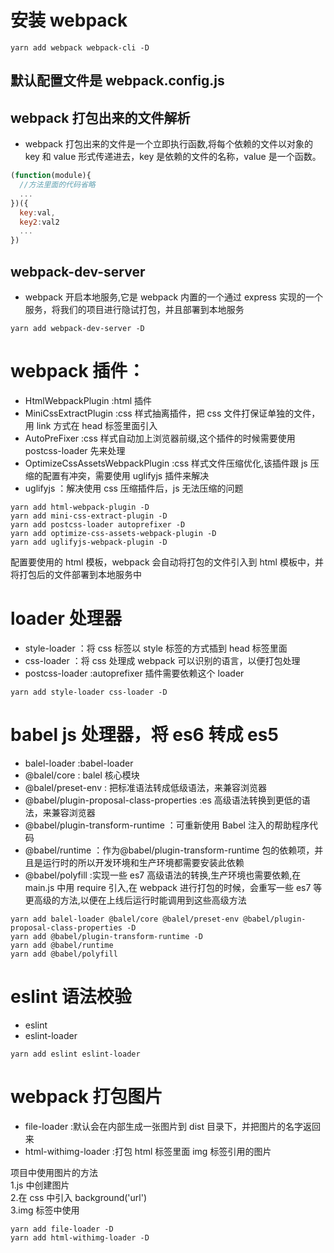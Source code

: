 # 安装 webpack

```
yarn add webpack webpack-cli -D
```

## 默认配置文件是 webpack.config.js

## webpack 打包出来的文件解析

- webpack 打包出来的文件是一个立即执行函数,将每个依赖的文件以对象的 key 和 value 形式传递进去，key 是依赖的文件的名称，value 是一个函数。

```javascript
(function(module){
  //方法里面的代码省略
  ...
})({
  key:val,
  key2:val2
  ...
})
```

## webpack-dev-server

- webpack 开启本地服务,它是 webpack 内置的一个通过 express 实现的一个服务，将我们的项目进行隐试打包，并且部署到本地服务

```
yarn add webpack-dev-server -D
```

# webpack 插件：

- HtmlWebpackPlugin :html 插件
- MiniCssExtractPlugin :css 样式抽离插件，把 css 文件打保证单独的文件，用 link 方式在 head 标签里面引入
- AutoPreFixer :css 样式自动加上浏览器前缀,这个插件的时候需要使用 postcss-loader 先来处理
- OptimizeCssAssetsWebpackPlugin :css 样式文件压缩优化,该插件跟 js 压缩的配置有冲突，需要使用 uglifyjs 插件来解决
- uglifyjs ：解决使用 css 压缩插件后，js 无法压缩的问题

```
yarn add html-webpack-plugin -D
yarn add mini-css-extract-plugin -D
yarn add postcss-loader autoprefixer -D
yarn add optimize-css-assets-webpack-plugin -D
yarn add uglifyjs-webpack-plugin -D
```

配置要使用的 html 模板，webpack 会自动将打包的文件引入到 html 模板中，并将打包后的文件部署到本地服务中

# loader 处理器

- style-loader ：将 css 标签以 style 标签的方式插到 head 标签里面
- css-loader ：将 css 处理成 webpack 可以识别的语言，以便打包处理
- postcss-loader :autoprefixer 插件需要依赖这个 loader

```
yarn add style-loader css-loader -D
```

# babel js 处理器，将 es6 转成 es5

- balel-loader :babel-loader
- @balel/core : balel 核心模块
- @balel/preset-env : 把标准语法转成低级语法，来兼容浏览器
- @babel/plugin-proposal-class-properties :es 高级语法转换到更低的语法，来兼容浏览器
- @babel/plugin-transform-runtime ：可重新使用 Babel 注入的帮助程序代码
- @babel/runtime ：作为@babel/plugin-transform-runtime 包的依赖项，并且是运行时的所以开发环境和生产环境都需要安装此依赖
- @babel/polyfill :实现一些 es7 高级语法的转换,生产环境也需要依赖,在 main.js 中用 require 引入,在 webpack 进行打包的时候，会重写一些 es7 等更高级的方法,以便在上线后运行时能调用到这些高级方法

```
yarn add balel-loader @balel/core @balel/preset-env @babel/plugin-proposal-class-properties -D
yarn add @babel/plugin-transform-runtime -D
yarn add @babel/runtime
yarn add @babel/polyfill
```

# eslint 语法校验

- eslint
- eslint-loader

```
yarn add eslint eslint-loader
```

# webpack 打包图片

- file-loader :默认会在内部生成一张图片到 dist 目录下，并把图片的名字返回来
- html-withimg-loader :打包 html 标签里面 img 标签引用的图片

项目中使用图片的方法  
1.js 中创建图片  
2.在 css 中引入 background('url')  
3.img 标签中使用

```
yarn add file-loader -D
yarn add html-withimg-loader -D
```
